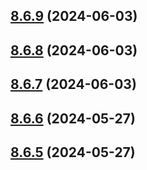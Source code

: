 ## [8.6.9](https://github.com/msobiecki/eslint-config/compare/v8.6.8...v8.6.9) (2024-06-03)



## [8.6.8](https://github.com/msobiecki/eslint-config/compare/v8.6.7...v8.6.8) (2024-06-03)



## [8.6.7](https://github.com/msobiecki/eslint-config/compare/v8.6.6...v8.6.7) (2024-06-03)



## [8.6.6](https://github.com/msobiecki/eslint-config/compare/v8.6.5...v8.6.6) (2024-05-27)



## [8.6.5](https://github.com/msobiecki/eslint-config/compare/v8.6.4...v8.6.5) (2024-05-27)



